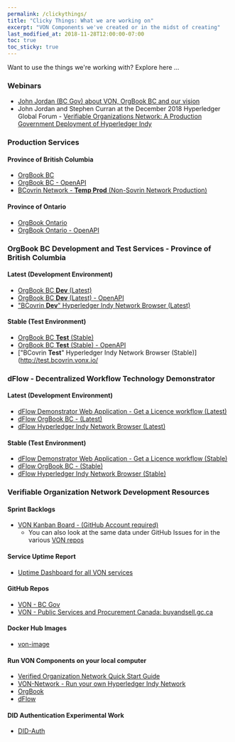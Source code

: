 ```yaml
---
permalink: /clickythings/
title: "Clicky Things: What we are working on"
excerpt: "VON Components we've created or in the midst of creating"
last_modified_at: 2018-11-28T12:00:00-07:00
toc: true
toc_sticky: true
---
```


Want to use the things we're working with?  Explore here ...

### Webinars
* [John Jordan (BC Gov) about VON, OrgBook BC and our vision](https://bc-von.s3.amazonaws.com/2018-06-VON-Webinar-for-Sovrin-Indy-Community.mp4)
* John Jordan and Stephen Curran at the December 2018 Hyperledger Global Forum - [Verifiable Organizations Network: A Production Government Deployment of Hyperledger Indy](https://www.youtube.com/watch?v=g19VNv3DAd0)

### Production Services

#### Province of British Columbia
* [OrgBook BC](https://orgbook.gov.bc.ca)
* [OrgBook BC - OpenAPI](https://www.orgbook.gov.bc.ca/api/)
* [BCovrin Network - **Temp Prod** (Non-Sovrin Network Production)](http://prod.bcovrin.vonx.io/)

#### Province of Ontario
* [OrgBook Ontario](https://www.von.gov.on.ca)
* [OrgBook Ontario - OpenAPI](https://www.von.gov.on.ca/api/)

### OrgBook BC Development and Test Services - Province of British Columbia

#### Latest (Development Environment)
* [OrgBook BC **Dev** (Latest)](https://dev.orgbook.gov.bc.ca/)
* [OrgBook BC **Dev** (Latest) - OpenAPI](https://dev.orgbook.gov.bc.ca/api/)
* ["BCovrin **Dev**" Hyperledger Indy Network Browser (Latest)](http://dev.bcovrin.vonx.io/)

#### Stable (Test Environment)
* [OrgBook BC **Test** (Stable)](https://test.orgbook.gov.bc.ca/)
* [OrgBook BC **Test** (Stable) - OpenAPI](https://test.orgbook.gov.bc.ca/api/)
* ["BCovrin **Test**" Hyperledger Indy Network Browser (Stable)](http://test.bcovrin.vonx.io/

### dFlow - Decentralized Workflow Technology Demonstrator

#### Latest (Development Environment)
* [dFlow Demonstrator Web Application - Get a Licence workflow (Latest)](https://dev-dflow.orgbook.gov.bc.ca)
* [dFlow OrgBook BC - (Latest)](https://dev-demo.orgbook.gov.bc.ca)
* [dFlow Hyperledger Indy Network Browser (Latest)](http://dev.dflow.bcovrin.vonx.io/)

#### Stable (Test Environment)
* [dFlow Demonstrator Web Application - Get a Licence workflow (Stable)](https://dflow.orgbook.gov.bc.ca)
* [dFlow OrgBook BC - (Stable)](https://demo.orgbook.gov.bc.ca)
* [dFlow Hyperledger Indy Network Browser (Stable)](http://dflow.bcovrin.vonx.io/)

### Verifiable Organization Network Development Resources

#### Sprint Backlogs
* [VON Kanban Board - (GitHub Account required)](https://app.zenhub.com/workspace/o/bcgov/von/boards)
    * You can also look at the same data under GitHub Issues for in the various [VON repos](https://github.com/topics/verifiable-organizations-network)

#### Service Uptime Report
* [Uptime Dashboard for all VON services](https://uptime.vonx.io)

#### GitHub Repos
* [VON - BC Gov](https://github.com/topics/verifiable-organizations-network)
* [VON - Public Services and Procurement Canada: buyandsell.gc.ca](https://github.com/PSPC-SPAC-buyandsell)

#### Docker Hub Images
* [von-image](https://hub.docker.com/r/bcgovimages/von-image/)

#### Run VON Components on your local computer
* [Verified Organization Network Quick Start Guide](https://github.com/bcgov/dFlow/blob/master/docker/VONQuickStartGuide.md)
* [VON-Network - Run your own Hyperledger Indy Network](https://github.com/bcgov/von-network)
* [OrgBook](https://github.com/bcgov/TheOrgBook)
* [dFlow](https://github.com/bcgov/dflow)

#### DID Authentication Experimental Work
* [DID-Auth](https://github.com/topics/did-auth)
